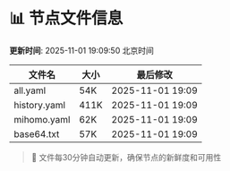 # 📊 节点文件信息

**更新时间**: 2025-11-01 19:09:50 北京时间

| 文件名 | 大小 | 最后修改 |
|--------|------|----------|
| all.yaml | 54K | 2025-11-01 19:09 |
| history.yaml | 411K | 2025-11-01 19:09 |
| mihomo.yaml | 62K | 2025-11-01 19:09 |
| base64.txt | 57K | 2025-11-01 19:09 |

> 🔄 文件每30分钟自动更新，确保节点的新鲜度和可用性

